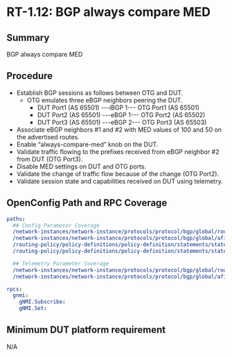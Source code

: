 # RT-1.12: BGP always compare MED 

## Summary

BGP always compare MED 

## Procedure

*   Establish BGP sessions as follows between OTG and DUT.
    *   OTG emulates three eBGP neighbors peering the DUT.
        *   DUT Port1 (AS 65501) ---iBGP 1--- OTG Port1 (AS 65501)
        *   DUT Port2 (AS 65501) ---eBGP 1--- OTG Port2 (AS 65502)
        *   DUT Port3 (AS 65501) ---eBGP 2--- OTG Port3 (AS 65503)
*   Associate eBGP neighbors #1 and #2 with MED values of 100 and 50 on the advertised routes.
*   Enable “always-compare-med” knob on the DUT.
*   Validate traffic flowing to the prefixes received from eBGP neighbor #2 from DUT (OTG Port3).
*   Disable MED settings on DUT and OTG ports. 
*   Validate the change of traffic flow because of the change (OTG Port2).
*   Validate session state and capabilities received on DUT using telemetry.     

## OpenConfig Path and RPC Coverage
```yaml
paths:
  ## Config Parameter Coverage
  /network-instances/network-instance/protocols/protocol/bgp/global/route-selection-options/config/always-compare-med:
  /network-instances/network-instance/protocols/protocol/bgp/global/afi-safis/afi-safi/route-selection-options/config/always-compare-med:
  /routing-policy/policy-definitions/policy-definition/statements/statement/actions/bgp-actions/config/set-med:
  /routing-policy/policy-definitions/policy-definition/statements/statement/actions/bgp-actions/config/set-med-action:

  ## Telemetry Parameter Coverage
  /network-instances/network-instance/protocols/protocol/bgp/global/route-selection-options/state/always-compare-med:
  /network-instances/network-instance/protocols/protocol/bgp/global/afi-safis/afi-safi/route-selection-options/state/always-compare-med:

rpcs:
  gnmi:
    gNMI.Subscribe:
    gNMI.Set:
```

## Minimum DUT platform requirement

N/A
